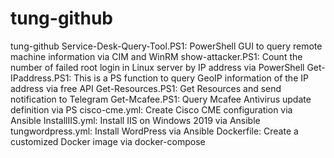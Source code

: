 # tung-github
tung-github
Service-Desk-Query-Tool.PS1: PowerShell GUI to query remote machine information via CIM and WinRM
show-attacker.PS1: Count the number of failed root login in Linux server by IP address via PowerShell
Get-IPaddress.PS1: This is a PS function to query GeoIP information of the IP address via free API
Get-Resources.PS1: Get Resources and send notification to Telegram
Get-Mcafee.PS1: Query Mcafee Antivirus update definition via PS
cisco-cme.yml: Create Cisco CME configuration via Ansible
InstallIIS.yml: Install IIS on Windows 2019 via Ansible
tungwordpress.yml: Install WordPress via Ansible
Dockerfile: Create a customized Docker image via docker-compose
